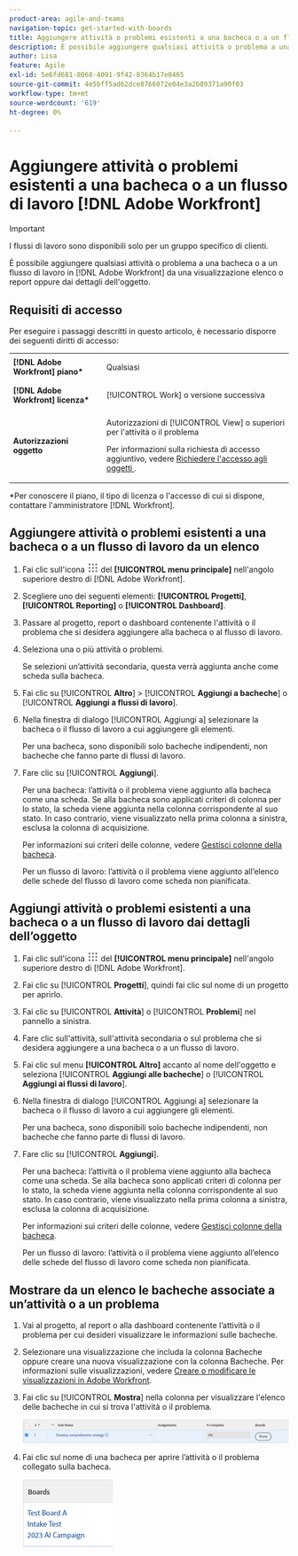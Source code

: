 ```yaml
---
product-area: agile-and-teams
navigation-topic: get-started-with-boards
title: Aggiungere attività o problemi esistenti a una bacheca o a un flusso di lavoro di Adobe Workfront
description: È possibile aggiungere qualsiasi attività o problema a una bacheca in Adobe Workfront da una vista a elenco o report.
author: Lisa
feature: Agile
exl-id: 5e6fd681-8068-4091-9f42-0364b17e0465
source-git-commit: 4e5bff5ad62dce8766072e04e3a2b89371a90f03
workflow-type: tm+mt
source-wordcount: '619'
ht-degree: 0%

---
```


# Aggiungere attività o problemi esistenti a una bacheca o a un flusso di lavoro [!DNL Adobe Workfront]

>[!IMPORTANT]
>
>I flussi di lavoro sono disponibili solo per un gruppo specifico di clienti.

È possibile aggiungere qualsiasi attività o problema a una bacheca o a un flusso di lavoro in [!DNL Adobe Workfront] da una visualizzazione elenco o report oppure dai dettagli dell&#39;oggetto.

## Requisiti di accesso

Per eseguire i passaggi descritti in questo articolo, è necessario disporre dei seguenti diritti di accesso:

<table style="table-layout:auto">
 <col>
 <col>
 <tbody>
  <tr>
   <td role="rowheader"><strong>[!DNL Adobe Workfront] piano*</strong></td>
   <td> <p>Qualsiasi</p> </td>
  </tr>
  <tr>
   <td role="rowheader"><strong>[!DNL Adobe Workfront] licenza*</strong></td>
   <td> <p>[!UICONTROL Work] o versione successiva</p> </td>
  </tr>
  <tr>
   <td role="rowheader"><strong>Autorizzazioni oggetto</strong></td>
   <td> <p>Autorizzazioni di [!UICONTROL View] o superiori per l'attività o il problema</p> <p>Per informazioni sulla richiesta di accesso aggiuntivo, vedere <a href="/help/quicksilver/workfront-basics/grant-and-request-access-to-objects/request-access.md" class="MCXref xref">Richiedere l'accesso agli oggetti </a>.</p> </td>
  </tr>
 </tbody>
</table>

&#42;Per conoscere il piano, il tipo di licenza o l&#39;accesso di cui si dispone, contattare l&#39;amministratore [!DNL Workfront].

## Aggiungere attività o problemi esistenti a una bacheca o a un flusso di lavoro da un elenco

1. Fai clic sull&#39;icona ![](assets/main-menu-icon.png) del **[!UICONTROL menu principale]** nell&#39;angolo superiore destro di [!DNL Adobe Workfront].
1. Scegliere uno dei seguenti elementi: **[!UICONTROL Progetti]**, **[!UICONTROL Reporting]** o **[!UICONTROL Dashboard]**.
1. Passare al progetto, report o dashboard contenente l&#39;attività o il problema che si desidera aggiungere alla bacheca o al flusso di lavoro.
1. Seleziona una o più attività o problemi.

   Se selezioni un’attività secondaria, questa verrà aggiunta anche come scheda sulla bacheca.

1. Fai clic su [!UICONTROL **Altro**] > [!UICONTROL **Aggiungi a bacheche**] o [!UICONTROL **Aggiungi a flussi di lavoro**].
1. Nella finestra di dialogo [!UICONTROL Aggiungi a] selezionare la bacheca o il flusso di lavoro a cui aggiungere gli elementi.

   Per una bacheca, sono disponibili solo bacheche indipendenti, non bacheche che fanno parte di flussi di lavoro.

1. Fare clic su [!UICONTROL **Aggiungi**].

   Per una bacheca: l’attività o il problema viene aggiunto alla bacheca come una scheda. Se alla bacheca sono applicati criteri di colonna per lo stato, la scheda viene aggiunta nella colonna corrispondente al suo stato. In caso contrario, viene visualizzato nella prima colonna a sinistra, esclusa la colonna di acquisizione.

   Per informazioni sui criteri delle colonne, vedere [Gestisci colonne della bacheca](/help/quicksilver/agile/get-started-with-boards/manage-board-columns.md).

   Per un flusso di lavoro: l’attività o il problema viene aggiunto all’elenco delle schede del flusso di lavoro come scheda non pianificata.

## Aggiungi attività o problemi esistenti a una bacheca o a un flusso di lavoro dai dettagli dell’oggetto

1. Fai clic sull&#39;icona ![](assets/main-menu-icon.png) del **[!UICONTROL menu principale]** nell&#39;angolo superiore destro di [!DNL Adobe Workfront].
1. Fai clic su [!UICONTROL **Progetti**], quindi fai clic sul nome di un progetto per aprirlo.
1. Fai clic su [!UICONTROL **Attività**] o [!UICONTROL **Problemi**] nel pannello a sinistra.
1. Fare clic sull&#39;attività, sull&#39;attività secondaria o sul problema che si desidera aggiungere a una bacheca o a un flusso di lavoro.
1. Fai clic sul menu **[!UICONTROL Altro]** accanto al nome dell&#39;oggetto e seleziona [!UICONTROL **Aggiungi alle bacheche**] o [!UICONTROL **Aggiungi ai flussi di lavoro**].
1. Nella finestra di dialogo [!UICONTROL Aggiungi a] selezionare la bacheca o il flusso di lavoro a cui aggiungere gli elementi.

   Per una bacheca, sono disponibili solo bacheche indipendenti, non bacheche che fanno parte di flussi di lavoro.

1. Fare clic su [!UICONTROL **Aggiungi**].

   Per una bacheca: l’attività o il problema viene aggiunto alla bacheca come una scheda. Se alla bacheca sono applicati criteri di colonna per lo stato, la scheda viene aggiunta nella colonna corrispondente al suo stato. In caso contrario, viene visualizzato nella prima colonna a sinistra, esclusa la colonna di acquisizione.

   Per informazioni sui criteri delle colonne, vedere [Gestisci colonne della bacheca](/help/quicksilver/agile/get-started-with-boards/manage-board-columns.md).

   Per un flusso di lavoro: l’attività o il problema viene aggiunto all’elenco delle schede del flusso di lavoro come scheda non pianificata.

## Mostrare da un elenco le bacheche associate a un’attività o a un problema

1. Vai al progetto, al report o alla dashboard contenente l’attività o il problema per cui desideri visualizzare le informazioni sulle bacheche.
1. Selezionare una visualizzazione che includa la colonna Bacheche oppure creare una nuova visualizzazione con la colonna Bacheche.
Per informazioni sulle visualizzazioni, vedere [Creare o modificare le visualizzazioni in Adobe Workfront](/help/quicksilver/reports-and-dashboards/reports/reporting-elements/create-edit-views.md).
1. Fai clic su [!UICONTROL **Mostra**] nella colonna per visualizzare l&#39;elenco delle bacheche in cui si trova l&#39;attività o il problema.

   ![Mostra bacheche nella colonna](assets/show-boards-in-column.png)

1. Fai clic sul nome di una bacheca per aprire l’attività o il problema collegato sulla bacheca.

   ![Seleziona una bacheca](assets/select-board-in-column.png)
